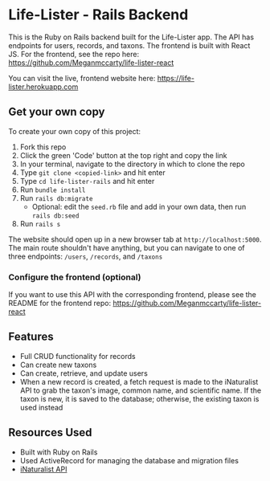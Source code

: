 # Life-Lister - Rails Backend

This is the Ruby on Rails backend built for the Life-Lister app. The API has endpoints for users, records, and taxons. The frontend is built with React JS. For the frontend, see the repo here: https://github.com/Meganmccarty/life-lister-react

You can visit the live, frontend website here: https://life-lister.herokuapp.com

## Get your own copy
To create your own copy of this project:
1. Fork this repo
2. Click the green 'Code' button at the top right and copy the link
3. In your terminal, navigate to the directory in which to clone the repo
4. Type `git clone <copied-link>` and hit enter
5. Type `cd life-lister-rails` and hit enter
6. Run `bundle install`
7. Run `rails db:migrate`
    - Optional: edit the `seed.rb` file and add in your own data, then run `rails db:seed`
8. Run `rails s`

The website should open up in a new browser tab at `http://localhost:5000`. The main route shouldn't have anything, but you can navigate to one of three endpoints: `/users`, `/records`, and `/taxons`

### Configure the frontend (optional)
If you want to use this API with the corresponding frontend, please see the README for the frontend repo: https://github.com/Meganmccarty/life-lister-react

## Features
* Full CRUD functionality for records
* Can create new taxons
* Can create, retrieve, and update users
* When a new record is created, a fetch request is made to the iNaturalist API to grab the taxon's image, common name, and scientific name. If the taxon is new, it is saved to the database; otherwise, the existing taxon is used instead

## Resources Used
* Built with Ruby on Rails
* Used ActiveRecord for managing the database and migration files
* [iNaturalist API](https://api.inaturalist.org/v1/docs/)
